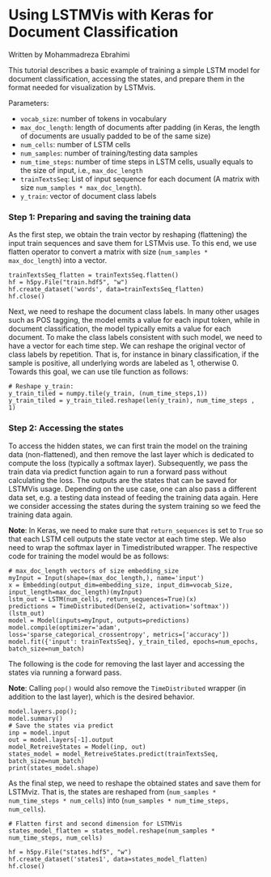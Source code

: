 # Using LSTMVis with Keras for Document Classification

Written by Mohammadreza Ebrahimi 

This tutorial describes a basic example of training a simple LSTM model for document classification, accessing the states, and prepare them in the format needed for visualization by LSTMvis.

Parameters:
 - `vocab_size`: number of tokens in vocabulary
- `max_doc_length`: length of documents after padding (in Keras, the length of documents are usually padded to be of the same size)
- `num_cells`: number of LSTM cells
- `num_samples`: number of training/testing data samples
- `num_time_steps`: number of time steps in LSTM cells, usually equals to the size of input, i.e., `max_doc_length`
- `trainTextsSeq`: List of input sequence for each document (A matrix with size `num_samples * max_doc_length`).
- `y_train`: vector of document class labels

### Step 1: Preparing and saving the training data
As the first step, we obtain the train vector by reshaping (flattening) the input train sequences and save them for LSTMvis use.
To this end, we use flatten operator to convert a matrix with size (`num_samples * max_doc_length`) into a vector.

```
trainTextsSeq_flatten = trainTextsSeq.flatten()
hf = h5py.File("train.hdf5", "w")
hf.create_dataset('words', data=trainTextsSeq_flatten)
hf.close()
```

Next, we need to reshape the document class labels. In many other usages such as POS tagging, the model emits a value for each input token, while in document classification, the model typically emits a value for each document. To make the class labels consistent with such model, we need to have a vector for each time step. We can reshape the original vector of class labels by repetition. That is, for instance in binary classification, if the sample is positive, all underlying words are labeled as 1, otherwise 0. Towards this goal, we can use tile function as follows:
```
# Reshape y_train: 
y_train_tiled = numpy.tile(y_train, (num_time_steps,1))
y_train_tiled = y_train_tiled.reshape(len(y_train), num_time_steps , 1)
```

### Step 2: Accessing the states
To access the hidden states, we can first train the model on the training data (non-flattened), and then remove the last layer which is dedicated to compute the loss (typically a softmax layer).
Subsequently, we pass the train data via predict function again to run a forward pass without calculating the loss. The outputs are the states that can be saved for LSTMVis usage. Depending on the use case, one can also pass a different data set, e.g. a testing data instead of feeding the training data again. Here we consider accessing the states during the system training so we feed the training data again.

__Note__: In Keras, we need to make sure that `return_sequences` is set to `True` so that each LSTM cell outputs the state vector at each time step. We also need to wrap the softmax layer in Timedistributed wrapper.
The respective code for training the model would be as follows:

```
# max_doc_length vectors of size embedding_size
myInput = Input(shape=(max_doc_length,), name='input') 
x = Embedding(output_dim=embedding_size, input_dim=vocab_Size, input_length=max_doc_length)(myInput)
lstm_out = LSTM(num_cells, return_sequences=True)(x)
predictions = TimeDistributed(Dense(2, activation='softmax'))(lstm_out)
model = Model(inputs=myInput, outputs=predictions)
model.compile(optimizer='adam', loss='sparse_categorical_crossentropy', metrics=['accuracy'])
model.fit({'input': trainTextsSeq}, y_train_tiled, epochs=num_epochs, batch_size=num_batch)
```

The following is the code for removing the last layer and accessing the states via running a forward pass.

__Note__: Calling `pop()` would also remove the `TimeDistributed` wrapper (in addition to the last layer), which is the desired behavior.

```
model.layers.pop();
model.summary()
# Save the states via predict
inp = model.input
out = model.layers[-1].output
model_RetreiveStates = Model(inp, out)
states_model = model_RetreiveStates.predict(trainTextsSeq, batch_size=num_batch)
print(states_model.shape)
```

As the final step, we need to reshape the obtained states and save them for LSTMviz. That is, the states are reshaped from (`num_samples * num_time_steps * num_cells`) into (`num_samples * num_time_steps, num_cells`). 

```
# Flatten first and second dimension for LSTMVis
states_model_flatten = states_model.reshape(num_samples * num_time_steps, num_cells)

hf = h5py.File("states.hdf5", "w")
hf.create_dataset('states1', data=states_model_flatten)
hf.close()
```
